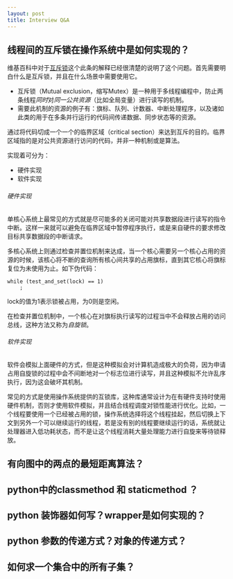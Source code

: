 ```yaml
---
layout: post
title: Interview Q&A
---
```


## 线程间的互斥锁在操作系统中是如何实现的？

维基百科中对于[互斥锁](!http://zh.wikipedia.org/wiki/互斥锁)这个此条的解释已经很清楚的说明了这个问题。首先需要明白什么是互斥锁，并且在什么场景中需要使用它。

* 互斥锁（Mutual exclusion，缩写Mutex）是一种用于多线程编程中，防止两条线程*同时*对*同一公共资源*（比如全局变量）进行读写的机制。
* 需要此机制的资源的例子有：旗标、队列、计数器、中断处理程序，以及诸如此类的用于在多条并行运行的代码间传递数据、同步状态等的资源。

通过将代码切成一个一个的临界区域（critical section）来达到互斥的目的。临界区域指的是对公共资源进行访问的代码，并非一种机制或是算法。

实现着可分为：

* 硬件实现
* 软件实现

###### 硬件实现

单核心系统上最常见的方式就是尽可能多的关闭可能对共享数据段进行读写的指令中断。这样一来就可以避免在临界区域中暂停程序执行，或是来自硬件的要求修改目标共享数据段的中断请求。

多核心系统上则通过检查并置位机制来达成，当一个核心需要另一个核心占用的资源的时候，该核心将不断的查询所有核心间共享的占用旗标，直到其它核心将旗标复位为未使用为止。如下伪代码：
	
	while (test_and_set(lock) == 1)
		;
		
lock的值为1表示锁被占用，为0则是空闲。

在检查并置位机制中，一个核心在对旗标执行读写的过程当中不会释放占用的访问总线，这种方法又称为*自旋锁*。

###### 软件实现

软件会模拟上面硬件的方式，但是这种模拟会对计算机造成极大的负荷，因为申请占用自旋锁的过程中会不间断地对一个标志位进行读写，并且这种模拟不允许乱序执行，因为这会破坏其机制。

常见的方式是使用操作系统提供的互锁库，这种库通常设计为在有硬件支持时使用硬件机制，否则才使用软件模拟，并且结合线程调度对锁性能进行优化。比如，一个线程要使用一个已经被占用的锁，操作系统选择将这个线程挂起，然后切换上下文到另外一个可以继续运行的线程，若是没有别的线程要继续运行的话，系统就让处理器进入低功耗状态，而不是让这个线程消耗大量处理能力进行自旋来等待锁释放。


## 有向图中的两点的最短距离算法？


## python中的classmethod 和 staticmethod ？


## python 装饰器如何写？wrapper是如何实现的？


## python 参数的传递方式？对象的传递方式？


## 如何求一个集合中的所有子集？


